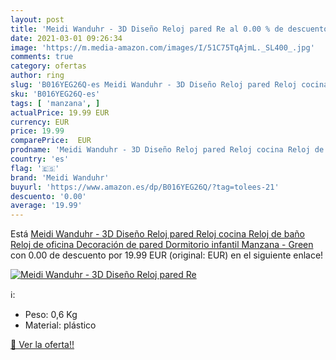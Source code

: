 ```yaml
---
layout: post
title: 'Meidi Wanduhr - 3D Diseño Reloj pared Re al 0.00 % de descuento'
date: 2021-03-01 09:26:34
image: 'https://m.media-amazon.com/images/I/51C75TqAjmL._SL400_.jpg'
comments: true
category: ofertas
author: ring
slug: 'B016YEG26Q-es Meidi Wanduhr - 3D Diseño Reloj pared Reloj cocina Reloj...'
sku: 'B016YEG26Q-es'
tags: [ 'manzana', ]
actualPrice: 19.99 EUR
currency: EUR
price: 19.99
comparePrice:  EUR
prodname: 'Meidi Wanduhr - 3D Diseño Reloj pared Reloj cocina Reloj de baño Reloj de oficina Decoración de pared Dormitorio infantil Manzana - Green'
country: 'es'
flag: '🇪🇸'
brand: 'Meidi Wanduhr'
buyurl: 'https://www.amazon.es/dp/B016YEG26Q/?tag=tolees-21'
descuento: '0.00'
average: '19.99'
---
```


Está [Meidi Wanduhr - 3D Diseño Reloj pared Reloj cocina Reloj de baño Reloj de oficina Decoración de pared Dormitorio infantil Manzana - Green](https://www.amazon.es/dp/B016YEG26Q/?tag=tolees-21) con 0.00 de descuento por 19.99 EUR (original:  EUR) en el siguiente enlace!

[![Meidi Wanduhr - 3D Diseño Reloj pared Re](https://m.media-amazon.com/images/I/51C75TqAjmL._SL400_.jpg)](https://www.amazon.es/dp/B016YEG26Q/?tag=tolees-21)

ℹ️:

- Peso: 0,6 Kg
- Material: plástico

[🛒 Ver la oferta!!](https://www.amazon.es/dp/B016YEG26Q/?tag=tolees-21)
